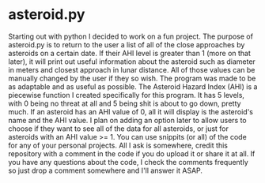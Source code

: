 # asteroid.py
Starting out with python I decided to work on a fun project. The purpose of asteroid.py is to return to the user a list of all of the close approaches by asteroids on a certain date. If their AHI level is greater than 1 (more on that later), it will print out useful information about the asteroid such as diameter in meters and closest approach in lunar distance. All of those values can be manually changed by the user if they so wish. The program was made to be as adaptable and as useful as possible. The Asteroid Hazard Index (AHI) is a piecewise function I created specifically for this program. It has 5 levels, with 0 being no threat at all and 5 being shit is about to go down, pretty much. If an asteroid has an AHI value of 0, all it will display is the asteroid's name and the AHI value. I plan on adding an option later to allow users to choose if they want to see all of the data for all asteroids, or just for asteroids with an AHI value >= 1. You can use snippits (or all) of the code for any of your personal projects. All I ask is somewhere, credit this repository with a comment in the code if you do upload it or share it at all. If you have any questions about the code, I check the comments frequently so just drop a comment somewhere and I'll answer it ASAP.
